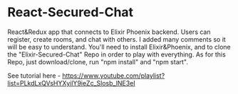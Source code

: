 # React-Secured-Chat
React&Redux app that connects to Elixir Phoenix backend. Users can register, create rooms, and chat with others. 
I added many comments so it will be easy to understand. 
You'll need to install Elixir&Phoenix, and to clone the "Elixir-Secured-Chat" Repo in order to play with everything. 
As for this Repo, just download/clone, run "npm install" and "npm start".

See tutorial here - https://www.youtube.com/playlist?list=PLkdLxQVsHYXyilY9ieZc_Slosb_lNE3eI

